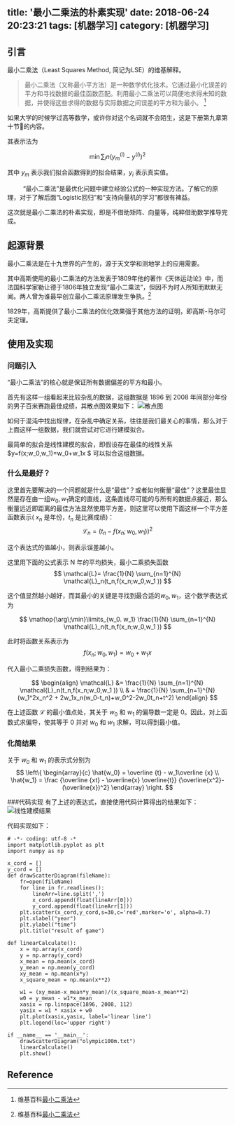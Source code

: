 title: '最小二乘法的朴素实现'
date: 2018-06-24 20:23:21
tags: [机器学习]
category: [机器学习]
---

## 引言

最小二乘法（Least Squares Method, 简记为LSE）的维基解释。 

>最小二乘法（又称最小平方法）是一种数学优化技术。它通过最小化误差的平方和寻找数据的最佳函数匹配。利用最小二乘法可以简便地求得未知的数据，并使得这些求得的数据与实际数据之间误差的平方和为最小。 [^1]

如果大学的时候学过高等数学，或许你对这个名词就不会陌生，这是下册第九章第十节的内容。
<!--more-->
其表示法为

$$
\min\sum_in(y_m^{(i)}-y^{(i)})^2 
$$

其中 $y_m$ 表示我们拟合函数得到的拟合结果，$y_i$ 表示真实值。

&emsp; &emsp; “最小二乘法”是最优化问题中建立经验公式的一种实现方法。了解它的原理，对于了解后面“Logistic回归”和“支持向量机的学习”都很有裨益。

这次就是最小二乘法的朴素实现，即是不借助矩阵、向量等，纯粹借助数学推导完成。

## 起源背景

最小二乘法是在十九世界的产生的，源于天文学和测地学上的应用需要。

其中高斯使用的最小二乘法的方法发表于1809年他的著作《天体运动论》中，而法国科学家勒让德于1806年独立发现“最小二乘法”，但因不为时人所知而默默无闻。两人曾为谁最早创立最小二乘法原理发生争执。[^1]

1829年，高斯提供了最小二乘法的优化效果强于其他方法的证明，即高斯-马尔可夫定理。

## 使用及实现
### 问题引入
“最小二乘法”的核心就是保证所有数据偏差的平方和最小。

首先有这样一组看起来比较杂乱的数据，这组数据是 1896 到 2008 年间部分年份的男子百米赛跑最佳成绩，其散点图效果如下：
![散点图](https://suool-bolg.b0.upaiyun.com/2018/06/26/F8FC66C1-84BB-450C-BE96-8477C1C0C45F.png)


如何于混沌中找出规律，在杂乱中确定关系，往往是我们最关心的事情，那么对于上面这样一组数据，我们就尝试对它进行建模拟合。

最简单的拟合是线性建模的拟合，即假设存在最佳的线性关系 $y=f(x;w_0,w_1)=w_0+w_1x $  可以拟合这组数据。

### 什么是最好？
这里首先要解决的一个问题就是什么是“最佳”？或者如何衡量“最佳”？这里最佳显然是存在由一组$w_0,w_1$确定的直线，这条直线尽可能的与所有的数据点接近，那么衡量远近即距离的最佳方法显然使用平方差，则这里可以使用下面这样一个平方差函数表示( $x_n$ 是年份，$t_n$ 是比赛成绩)： 
$$
\mathcal{L}_n =(t_n-f(x_n;w_0,w_1))^2 
$$

这个表达式的值越小，则表示误差越小。

这里用下面的公式表示 N 年的平均损失，最小二乘损失函数
$$
\mathcal{L}= \frac{1}{N} \sum_{n=1}^{N} \mathcal{L}_n(t_n,f(x_n;w_0,w_1 )) 
$$

这个值显然越小越好，而其最小的关键是寻找到最合适的$w_0, w_1$，这个数学表达式为

$$
\mathop{\arg\;\min}\limits_{w_0. w_1} \frac{1}{N} \sum_{n=1}^{N} \mathcal{L}_n(t_n,f(x_n;w_0,w_1 ))
$$

此时将函数关系表示为
$$
f(x_n;w_0,w_1) = w_0 + w_1x
$$

代入最小二乘损失函数，得到结果为：

$$
\begin{align}
\mathcal{L} &= \frac{1}{N} \sum_{n=1}^{N} \mathcal{L}_n(t_n,f(x_n;w_0,w_1 )) \\
& = \frac{1}{N} \sum_{n=1}^{N}(w_1^2x_n^2 + 2w_1x_n(w_0-t_n)+w_0^2-2w_0t_n+t^2)
\end{align}
$$

在上述函数 $\mathcal {L}$ 的最小值点处，其关于 $w_0$ 和 $w_1$ 的偏导数一定是 0。因此，对上函数式求偏导，使其等于 0 并对 $w_0$ 和 $w_1$ 求解，可以得到最小值。

### 化简结果
关于 $w_0$ 和 $w_1$ 的表示式分别为
$$
\left\{ 
\begin{array}{c}
\hat{w_0} = \overline {t} - w_1\overline {x} \\ 
\hat{w_1} = \frac {\overline {xt} - \overline{x} \overline{t}} {\overline{x^2}-(\overline{x})^2} 
\end{array}
\right. 
$$

###代码实现 
有了上述的表达式，直接使用代码计算得出的结果如下：
![线性建模结果](https://suool-bolg.b0.upaiyun.com/2018/06/26/5C466B2C-2AF5-4469-A8F5-5325E8C7D2B5.png)

代码实现如下：

```
# -*- coding: utf-8 -*
import matplotlib.pyplot as plt
import numpy as np

x_cord = []
y_cord = []
def drawScatterDiagram(fileName):
    fr=open(fileName)
    for line in fr.readlines():
        lineArr=line.split(',')
        x_cord.append(float(lineArr[0]))
        y_cord.append(float(lineArr[1]))
    plt.scatter(x_cord,y_cord,s=30,c='red',marker='o', alpha=0.7)
    plt.xlabel("year")
    plt.ylabel("time")
    plt.title("result of game")

def linearCalculate():
    x = np.array(x_cord)
    y = np.array(y_cord)
    x_mean = np.mean(x_cord)
    y_mean = np.mean(y_cord)
    xy_mean = np.mean(x*y)
    x_square_mean = np.mean(x**2)

    w1 = (xy_mean-x_mean*y_mean)/(x_square_mean-x_mean**2)
    w0 = y_mean - w1*x_mean
    xasix = np.linspace(1896, 2008, 112)
    yasix = w1 * xasix + w0
    plt.plot(xasix,yasix, label='linear line')
    plt.legend(loc='upper right')

if __name__ == '__main__':
    drawScatterDiagram("olympic100m.txt")
    linearCalculate()
    plt.show()
```

## Reference

[^1]: 维基百科[最小二乘法](https://zh.wikipedia.org/wiki/%E6%9C%80%E5%B0%8F%E4%BA%8C%E4%B9%98%E6%B3%95)


